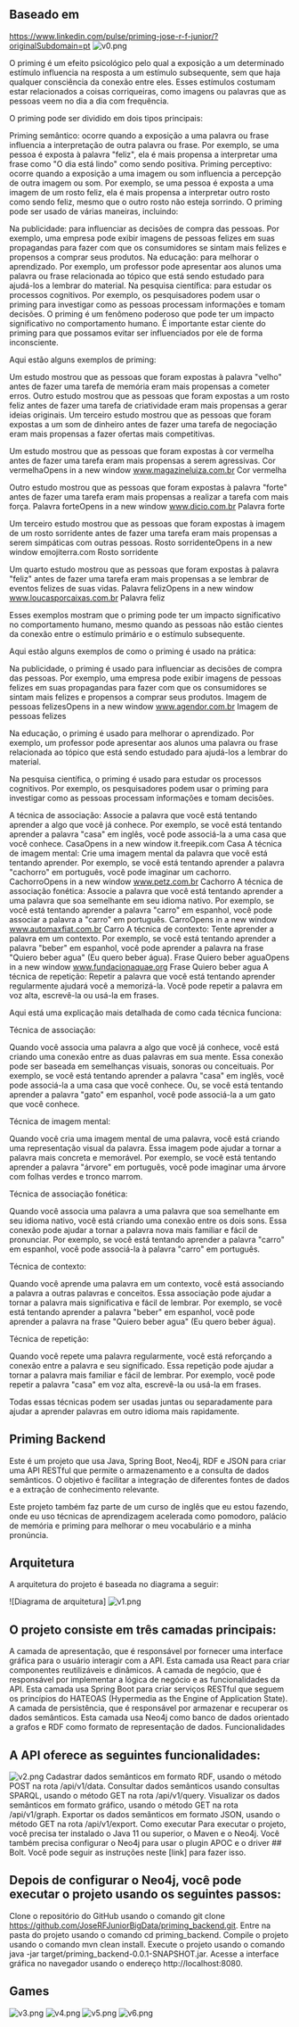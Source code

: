 ## Baseado em
https://www.linkedin.com/pulse/priming-jose-r-f-junior/?originalSubdomain=pt
![v0.png](img%2Fv0.png)

O priming é um efeito psicológico pelo qual a exposição a um determinado estímulo influencia na resposta a um estímulo subsequente, sem que haja qualquer consciência da conexão entre eles. Esses estímulos costumam estar relacionados a coisas corriqueiras, como imagens ou palavras que as pessoas veem no dia a dia com frequência.

O priming pode ser dividido em dois tipos principais:

Priming semântico: ocorre quando a exposição a uma palavra ou frase influencia a interpretação de outra palavra ou frase. Por exemplo, se uma pessoa é exposta à palavra "feliz", ela é mais propensa a interpretar uma frase como "O dia está lindo" como sendo positiva.
Priming perceptivo: ocorre quando a exposição a uma imagem ou som influencia a percepção de outra imagem ou som. Por exemplo, se uma pessoa é exposta a uma imagem de um rosto feliz, ela é mais propensa a interpretar outro rosto como sendo feliz, mesmo que o outro rosto não esteja sorrindo.
O priming pode ser usado de várias maneiras, incluindo:

Na publicidade: para influenciar as decisões de compra das pessoas. Por exemplo, uma empresa pode exibir imagens de pessoas felizes em suas propagandas para fazer com que os consumidores se sintam mais felizes e propensos a comprar seus produtos.
Na educação: para melhorar o aprendizado. Por exemplo, um professor pode apresentar aos alunos uma palavra ou frase relacionada ao tópico que está sendo estudado para ajudá-los a lembrar do material.
Na pesquisa científica: para estudar os processos cognitivos. Por exemplo, os pesquisadores podem usar o priming para investigar como as pessoas processam informações e tomam decisões.
O priming é um fenômeno poderoso que pode ter um impacto significativo no comportamento humano. É importante estar ciente do priming para que possamos evitar ser influenciados por ele de forma inconsciente.

Aqui estão alguns exemplos de priming:

Um estudo mostrou que as pessoas que foram expostas à palavra "velho" antes de fazer uma tarefa de memória eram mais propensas a cometer erros.
Outro estudo mostrou que as pessoas que foram expostas a um rosto feliz antes de fazer uma tarefa de criatividade eram mais propensas a gerar ideias originais.
Um terceiro estudo mostrou que as pessoas que foram expostas a um som de dinheiro antes de fazer uma tarefa de negociação eram mais propensas a fazer ofertas mais competitivas.

Um estudo mostrou que as pessoas que foram expostas à cor vermelha antes de fazer uma tarefa eram mais propensas a serem agressivas.
Cor vermelhaOpens in a new window
www.magazineluiza.com.br
Cor vermelha

Outro estudo mostrou que as pessoas que foram expostas à palavra "forte" antes de fazer uma tarefa eram mais propensas a realizar a tarefa com mais força.
Palavra forteOpens in a new window
www.dicio.com.br
Palavra forte

Um terceiro estudo mostrou que as pessoas que foram expostas à imagem de um rosto sorridente antes de fazer uma tarefa eram mais propensas a serem simpáticas com outras pessoas.
Rosto sorridenteOpens in a new window
emojiterra.com
Rosto sorridente

Um quarto estudo mostrou que as pessoas que foram expostas à palavra "feliz" antes de fazer uma tarefa eram mais propensas a se lembrar de eventos felizes de suas vidas.
Palavra felizOpens in a new window
www.loucasporcaixas.com.br
Palavra feliz

Esses exemplos mostram que o priming pode ter um impacto significativo no comportamento humano, mesmo quando as pessoas não estão cientes da conexão entre o estímulo primário e o estímulo subsequente.

Aqui estão alguns exemplos de como o priming é usado na prática:

Na publicidade, o priming é usado para influenciar as decisões de compra das pessoas. Por exemplo, uma empresa pode exibir imagens de pessoas felizes em suas propagandas para fazer com que os consumidores se sintam mais felizes e propensos a comprar seus produtos.
Imagem de pessoas felizesOpens in a new window
www.agendor.com.br
Imagem de pessoas felizes

Na educação, o priming é usado para melhorar o aprendizado. Por exemplo, um professor pode apresentar aos alunos uma palavra ou frase relacionada ao tópico que está sendo estudado para ajudá-los a lembrar do material.

Na pesquisa científica, o priming é usado para estudar os processos cognitivos. Por exemplo, os pesquisadores podem usar o priming para investigar como as pessoas processam informações e tomam decisões.

A técnica de associação: Associe a palavra que você está tentando aprender a algo que você já conhece. Por exemplo, se você está tentando aprender a palavra "casa" em inglês, você pode associá-la a uma casa que você conhece.
CasaOpens in a new window
it.freepik.com
Casa
A técnica de imagem mental: Crie uma imagem mental da palavra que você está tentando aprender. Por exemplo, se você está tentando aprender a palavra "cachorro" em português, você pode imaginar um cachorro.
CachorroOpens in a new window
www.petz.com.br
Cachorro
A técnica de associação fonética: Associe a palavra que você está tentando aprender a uma palavra que soa semelhante em seu idioma nativo. Por exemplo, se você está tentando aprender a palavra "carro" em espanhol, você pode associar a palavra a "carro" em português.
CarroOpens in a new window
www.automaxfiat.com.br
Carro
A técnica de contexto: Tente aprender a palavra em um contexto. Por exemplo, se você está tentando aprender a palavra "beber" em espanhol, você pode aprender a palavra na frase "Quiero beber agua" (Eu quero beber água).
Frase Quiero beber aguaOpens in a new window
www.fundacionaquae.org
Frase Quiero beber agua
A técnica de repetição: Repetir a palavra que você está tentando aprender regularmente ajudará você a memorizá-la. Você pode repetir a palavra em voz alta, escrevê-la ou usá-la em frases.

Aqui está uma explicação mais detalhada de como cada técnica funciona:

Técnica de associação:

Quando você associa uma palavra a algo que você já conhece, você está criando uma conexão entre as duas palavras em sua mente. Essa conexão pode ser baseada em semelhanças visuais, sonoras ou conceituais. Por exemplo, se você está tentando aprender a palavra "casa" em inglês, você pode associá-la a uma casa que você conhece. Ou, se você está tentando aprender a palavra "gato" em espanhol, você pode associá-la a um gato que você conhece.

Técnica de imagem mental:

Quando você cria uma imagem mental de uma palavra, você está criando uma representação visual da palavra. Essa imagem pode ajudar a tornar a palavra mais concreta e memorável. Por exemplo, se você está tentando aprender a palavra "árvore" em português, você pode imaginar uma árvore com folhas verdes e tronco marrom.

Técnica de associação fonética:

Quando você associa uma palavra a uma palavra que soa semelhante em seu idioma nativo, você está criando uma conexão entre os dois sons. Essa conexão pode ajudar a tornar a palavra nova mais familiar e fácil de pronunciar. Por exemplo, se você está tentando aprender a palavra "carro" em espanhol, você pode associá-la à palavra "carro" em português.

Técnica de contexto:

Quando você aprende uma palavra em um contexto, você está associando a palavra a outras palavras e conceitos. Essa associação pode ajudar a tornar a palavra mais significativa e fácil de lembrar. Por exemplo, se você está tentando aprender a palavra "beber" em espanhol, você pode aprender a palavra na frase "Quiero beber agua" (Eu quero beber água).

Técnica de repetição:

Quando você repete uma palavra regularmente, você está reforçando a conexão entre a palavra e seu significado. Essa repetição pode ajudar a tornar a palavra mais familiar e fácil de lembrar. Por exemplo, você pode repetir a palavra "casa" em voz alta, escrevê-la ou usá-la em frases.

Todas essas técnicas podem ser usadas juntas ou separadamente para ajudar a aprender palavras em outro idioma mais rapidamente.

## Priming Backend
Este é um projeto que usa Java, Spring Boot, Neo4j, RDF e JSON para criar uma API RESTful que permite o armazenamento e a consulta de dados semânticos. O objetivo é facilitar a integração de diferentes fontes de dados e a extração de conhecimento relevante.

Este projeto também faz parte de um curso de inglês que eu estou fazendo, onde eu uso técnicas de aprendizagem acelerada como pomodoro, palácio de memória e priming para melhorar o meu vocabulário e a minha pronúncia.

## Arquitetura
A arquitetura do projeto é baseada no diagrama a seguir:

![Diagrama de arquitetura]
![v1.png](img%2Fv1.png)
## O projeto consiste em três camadas principais:

A camada de apresentação, que é responsável por fornecer uma interface gráfica para o usuário interagir com a API. Esta camada usa React para criar componentes reutilizáveis e dinâmicos.
A camada de negócio, que é responsável por implementar a lógica de negócio e as funcionalidades da API. Esta camada usa Spring Boot para criar serviços RESTful que seguem os princípios do HATEOAS (Hypermedia as the Engine of Application State).
A camada de persistência, que é responsável por armazenar e recuperar os dados semânticos. Esta camada usa Neo4j como banco de dados orientado a grafos e RDF como formato de representação de dados.
Funcionalidades
## A API oferece as seguintes funcionalidades:
![v2.png](img%2Fv2.png)
Cadastrar dados semânticos em formato RDF, usando o método POST na rota /api/v1/data.
Consultar dados semânticos usando consultas SPARQL, usando o método GET na rota /api/v1/query.
Visualizar os dados semânticos em formato gráfico, usando o método GET na rota /api/v1/graph.
Exportar os dados semânticos em formato JSON, usando o método GET na rota /api/v1/export.
Como executar
Para executar o projeto, você precisa ter instalado o Java 11 ou superior, o Maven e o Neo4j. Você também precisa configurar o Neo4j para usar o plugin APOC e o driver ## Bolt. Você pode seguir as instruções neste [link] para fazer isso.

## Depois de configurar o Neo4j, você pode executar o projeto usando os seguintes passos:

Clone o repositório do GitHub usando o comando git clone https://github.com/JoseRFJuniorBigData/priming_backend.git.
Entre na pasta do projeto usando o comando cd priming_backend.
Compile o projeto usando o comando mvn clean install.
Execute o projeto usando o comando java -jar target/priming_backend-0.0.1-SNAPSHOT.jar.
Acesse a interface gráfica no navegador usando o endereço http://localhost:8080.

## Games
![v3.png](img%2Fv3.png)
![v4.png](img%2Fv4.png)
![v5.png](img%2Fv5.png)
![v6.png](img%2Fv6.png)